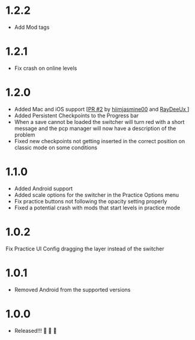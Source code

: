 # 1.2.2
- Add Mod tags

# 1.2.1
- Fix crash on online levels

# 1.2.0
- Added Mac and iOS support \[[PR #2](https://github.com/Kevadroz/PracticeCheckpointPermanence/pull/2) by [hiimjasmine00](https://github.com/hiimjasmine00) and [RayDeeUx
](https://github.com/RayDeeUx) \]
- Added Persistent Checkpoints to the Progress bar
- When a save cannot be loaded the switcher will turn red with a short message and the pcp manager will now have a description of the problem
- Fixed new checkpoints not getting inserted in the correct position on classic mode on some conditions

# 1.1.0
- Added Android support
- Added scale options for the switcher in the Practice Options menu
- Fix practice buttons not following the opacity setting properly
- Fixed a potential crash with mods that start levels in practice mode

# 1.0.2
Fix Practice UI Config dragging the layer instead of the switcher

# 1.0.1
- Removed Android from the supported versions

# 1.0.0
- Released!!! 🥳 🥳 🥳
